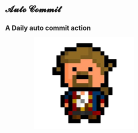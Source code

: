 # 𝓐𝓾𝓽𝓸 𝓒𝓸𝓶𝓶𝓲𝓽

## A Daily auto commit action

<p align="center"><img src="/images/guybrush.png?raw=trueg" alt="Guybrush Ulysses Threepwood"></p>
